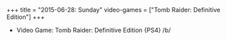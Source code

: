 +++
title = "2015-06-28: Sunday"
video-games = ["Tomb Raider: Definitive Edition"]
+++


* Video Game: Tomb Raider: Definitive Edition {PS4} /b/